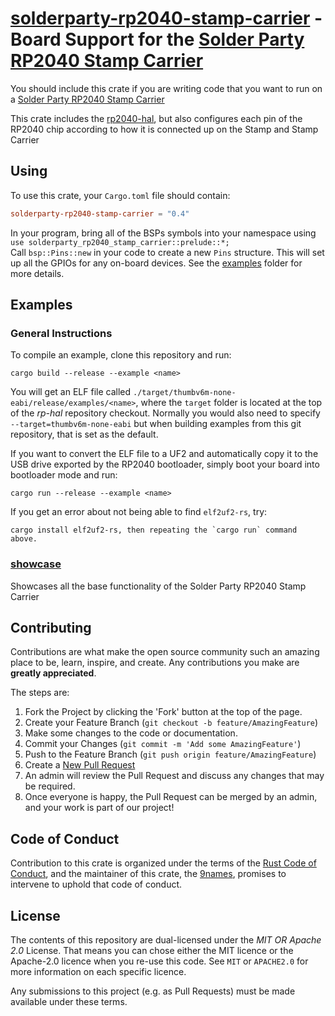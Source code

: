 # [solderparty-rp2040-stamp-carrier] - Board Support for the [Solder Party RP2040 Stamp Carrier]

You should include this crate if you are writing code that you want to run on
a [Solder Party RP2040 Stamp Carrier]

This crate includes the [rp2040-hal], but also configures each pin of the
RP2040 chip according to how it is connected up on the Stamp and Stamp Carrier

[Solder Party RP2040 Stamp]: https://www.solder.party/docs/rp2040-stamp/
[Solder Party RP2040 Stamp Carrier]: https://www.solder.party/docs/rp2040-stamp/carrier/
[solderparty-rp2040-stamp-carrier]: https://github.com/9names/solderparty-rp2040-stamp-carrier
[rp2040-hal]: https://github.com/rp-rs/rp-hal/tree/main/rp2040-hal
[Raspberry Silicon RP2040]: https://www.raspberrypi.org/products/rp2040/

## Using

To use this crate, your `Cargo.toml` file should contain:

```toml
solderparty-rp2040-stamp-carrier = "0.4"
```

In your program, bring all of the BSPs symbols into your namespace using  
`use solderparty_rp2040_stamp_carrier::prelude::*;`  
Call `bsp::Pins::new` in your code to create a new `Pins` structure. This will set up all the GPIOs for any on-board devices. See the [examples](./examples) folder for more details.

## Examples

### General Instructions

To compile an example, clone this repository and run:

```console
cargo build --release --example <name>
```

You will get an ELF file called
`./target/thumbv6m-none-eabi/release/examples/<name>`, where the `target`
folder is located at the top of the _rp-hal_ repository checkout. Normally
you would also need to specify `--target=thumbv6m-none-eabi` but when
building examples from this git repository, that is set as the default.

If you want to convert the ELF file to a UF2 and automatically copy it to the
USB drive exported by the RP2040 bootloader, simply boot your board into
bootloader mode and run:

```console
cargo run --release --example <name>
```

If you get an error about not being able to find `elf2uf2-rs`, try:

```console
cargo install elf2uf2-rs, then repeating the `cargo run` command above.
```

### [showcase](./examples/showcase.rs)
Showcases all the base functionality of the Solder Party RP2040 Stamp Carrier

## Contributing

Contributions are what make the open source community such an amazing place to
be, learn, inspire, and create. Any contributions you make are **greatly
appreciated**.

The steps are:

1. Fork the Project by clicking the 'Fork' button at the top of the page.
2. Create your Feature Branch (`git checkout -b feature/AmazingFeature`)
3. Make some changes to the code or documentation.
4. Commit your Changes (`git commit -m 'Add some AmazingFeature'`)
5. Push to the Feature Branch (`git push origin feature/AmazingFeature`)
6. Create a [New Pull Request](https://github.com/rp-rs/rp-hal/pulls)
7. An admin will review the Pull Request and discuss any changes that may be required.
8. Once everyone is happy, the Pull Request can be merged by an admin, and your work is part of our project!

## Code of Conduct

Contribution to this crate is organized under the terms of the [Rust Code of
Conduct][CoC], and the maintainer of this crate, the [9names], promises
to intervene to uphold that code of conduct.

[CoC]: CODE_OF_CONDUCT.md
[9names]: https://github.com/9names

## License

The contents of this repository are dual-licensed under the _MIT OR Apache
2.0_ License. That means you can chose either the MIT licence or the
Apache-2.0 licence when you re-use this code. See `MIT` or `APACHE2.0` for more
information on each specific licence.

Any submissions to this project (e.g. as Pull Requests) must be made available
under these terms.

